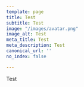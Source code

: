 ```yaml
---
template: page
title: Test
subtitle: Test
image: "/images/avatar.png"
image_alt: Test
meta_title: Test
meta_description: Test
canonical_url: ''
no_index: false

---
```

Test
